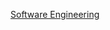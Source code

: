 [Software Engineering](https://github.com/colorstacksu/AcademicResources/blob/main/RequirementForMajors/bsswe-2023.pdf)